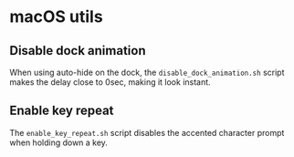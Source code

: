 # macOS utils

## Disable dock animation

When using auto-hide on the dock, the `disable_dock_animation.sh` script makes
the delay close to 0sec, making it look instant.

## Enable key repeat

The `enable_key_repeat.sh` script disables the accented character prompt when
holding down a key.
